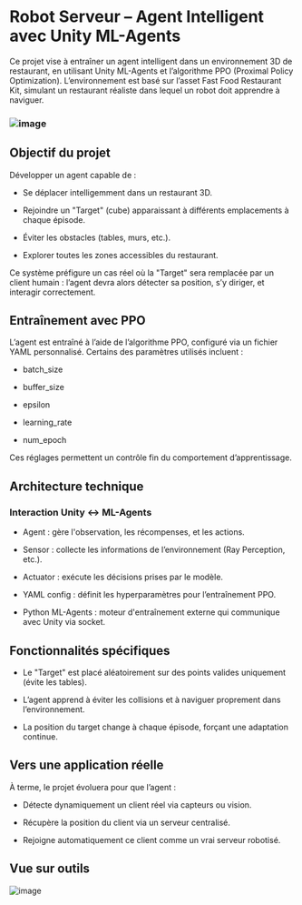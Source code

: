 # Robot Serveur – Agent Intelligent avec Unity ML-Agents
Ce projet vise à entraîner un agent intelligent dans un environnement 3D de restaurant, en utilisant Unity ML-Agents et l’algorithme PPO (Proximal Policy Optimization). L’environnement est basé sur l’asset Fast Food Restaurant Kit, simulant un restaurant réaliste dans lequel un robot doit apprendre à naviguer.

### ![image](https://github.com/user-attachments/assets/f8bca953-5f62-451e-99ee-81b2a04a5ab2)

## Objectif du projet
Développer un agent capable de :

 - Se déplacer intelligemment dans un restaurant 3D.

 - Rejoindre un "Target" (cube) apparaissant à différents emplacements à chaque épisode.

 - Éviter les obstacles (tables, murs, etc.).

 - Explorer toutes les zones accessibles du restaurant.

Ce système préfigure un cas réel où la "Target" sera remplacée par un client humain : l’agent devra alors détecter sa position, s’y diriger, et interagir correctement.

## Entraînement avec PPO
L’agent est entraîné à l’aide de l’algorithme PPO, configuré via un fichier YAML personnalisé. Certains des paramètres utilisés incluent :

- batch_size

- buffer_size

- epsilon

- learning_rate

- num_epoch

Ces réglages permettent un contrôle fin du comportement d’apprentissage.

## Architecture technique
### Interaction Unity ↔ ML-Agents
- Agent : gère l'observation, les récompenses, et les actions.

- Sensor : collecte les informations de l’environnement (Ray Perception, etc.).

- Actuator : exécute les décisions prises par le modèle.

- YAML config : définit les hyperparamètres pour l’entraînement PPO.

- Python ML-Agents : moteur d'entraînement externe qui communique avec Unity via socket.

## Fonctionnalités spécifiques
- Le "Target" est placé aléatoirement sur des points valides uniquement (évite les tables).

- L’agent apprend à éviter les collisions et à naviguer proprement dans l’environnement.

- La position du target change à chaque épisode, forçant une adaptation continue.

## Vers une application réelle
À terme, le projet évoluera pour que l’agent :

- Détecte dynamiquement un client réel via capteurs ou vision.

- Récupère la position du client via un serveur centralisé.

- Rejoigne automatiquement ce client comme un vrai serveur robotisé.

## Vue sur outils 

![image](https://github.com/user-attachments/assets/fdf9c4fd-b856-4d97-9e3f-bd71d5c52c18)



